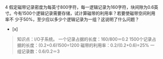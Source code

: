 4
假定磁带记录密度为每英寸800字符，每一逻辑记录为160字符，块间隙为0.6英寸。今有1500个逻辑记录需要存储，试计算磁带的利用率？若要使磁带空间利用率不
少于50%，至少应以多少个逻辑记录为一组？这说明了什么问题？
- [x]  

> 知识点：I/O子系统。
> 一个记录占据的长度：160/800＝0.2
> 1500个记录占据的长度：(0.2+0.6)1500=1200
> 磁带的利用率：0.2/(0.2+0.6)=25%
> 一组记录数：0.6/0.2＝3
